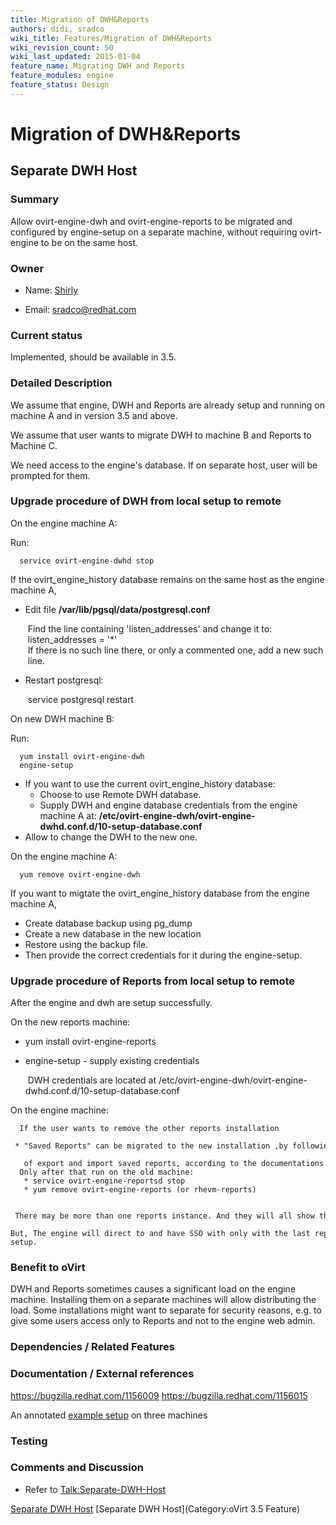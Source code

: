 ```yaml
---
title: Migration of DWH&Reports
authors: didi, sradco
wiki_title: Features/Migration of DWH&Reports
wiki_revision_count: 50
wiki_last_updated: 2015-01-04
feature_name: Migrating DWH and Reports
feature_modules: engine
feature_status: Design
---
```


# Migration of DWH&Reports

## Separate DWH Host

### Summary

Allow ovirt-engine-dwh and ovirt-engine-reports to be migrated and configured by engine-setup on a separate machine, without requiring ovirt-engine to be on the same host.

### Owner

*   Name: [ Shirly](User:Shirly)

<!-- -->

*   Email: <sradco@redhat.com>

### Current status

Implemented, should be available in 3.5.

### Detailed Description

We assume that engine, DWH and Reports are already setup and running on machine A and in version 3.5 and above.

We assume that user wants to migrate DWH to machine B and Reports to Machine C.

We need access to the engine's database. If on separate host, user will be prompted for them.

### Upgrade procedure of DWH from local setup to remote

On the engine machine A:

Run:

      service ovirt-engine-dwhd stop

If the ovirt_engine_history database remains on the same host as the engine machine A,

*   Edit file **/var/lib/pgsql/data/postgresql.conf**

       Find the line containing 'listen_addresses' and change it to:
       listen_addresses = '*'
       If there is no such line there, or only a commented one, add a new such line.

*   Restart postgresql:

       service postgresql restart 

On new DWH machine B:

Run:

      yum install ovirt-engine-dwh
      engine-setup

*   If you want to use the current ovirt_engine_history database:
    -   Choose to use Remote DWH database.
    -   Supply DWH and engine database credentials from the engine machine A at: **/etc/ovirt-engine-dwh/ovirt-engine-dwhd.conf.d/10-setup-database.conf**
*   Allow to change the DWH to the new one.

On the engine machine A:

      yum remove ovirt-engine-dwh

If you want to migtate the ovirt_engine_history database from the engine machine A,

*   Create database backup using pg_dump
*   Create a new database in the new location
*   Restore using the backup file.
*   Then provide the correct credentials for it during the engine-setup.

### Upgrade procedure of Reports from local setup to remote

After the engine and dwh are setup successfully.

On the new reports machine:

*   yum install ovirt-engine-reports
*   engine-setup - supply existing credentials

       DWH credentials are located at /etc/ovirt-engine-dwh/ovirt-engine-dwhd.conf.d/10-setup-database.conf 

On the engine machine:

      If the user wants to remove the other reports installation
       * "Saved Reports" can be migrated to the new installation ,by following the steps 
         of export and import saved reports, according to the documentations .
      Only after that run on the old machine:
       * service ovirt-engine-reportsd stop
       * yum remove ovirt-engine-reports (or rhevm-reports)

       There may be more than one reports instance. And they will all show the reports.
      But, The engine will direct to and have SSO with only with the last reports instance that run engine-setup.

### Benefit to oVirt

DWH and Reports sometimes causes a significant load on the engine machine. Installing them on a separate machines will allow distributing the load. Some installations might want to separate for security reasons, e.g. to give some users access only to Reports and not to the engine web admin.

### Dependencies / Related Features

### Documentation / External references

<https://bugzilla.redhat.com/1156009> <https://bugzilla.redhat.com/1156015>

An annotated [example setup](Separate-Reports-Host#Example_setup) on three machines

### Testing

### Comments and Discussion

*   Refer to <Talk:Separate-DWH-Host>

[Separate DWH Host](Category:Feature) [Separate DWH Host](Category:oVirt 3.5 Feature)
